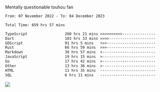 Mentally questionable touhou fan



<!--START_SECTION:waka-->

```txt
From: 07 November 2022 - To: 04 December 2023

Total Time: 659 hrs 57 mins

TypeScript                 260 hrs 21 mins >>>>>>>>>>---------------   39.47 %
Dart                       103 hrs 33 mins >>>>---------------------   15.70 %
GDScript                   91 hrs 5 mins   >>>----------------------   13.81 %
Rust                       66 hrs 59 mins  >>>----------------------   10.16 %
Markdown                   30 hrs 57 mins  >------------------------   04.69 %
JavaScript                 19 hrs 15 mins  >------------------------   02.92 %
Go                         17 hrs 42 mins  >------------------------   02.68 %
Other                      13 hrs 36 mins  >------------------------   02.06 %
HTML                       11 hrs 35 mins  -------------------------   01.76 %
SQL                        6 hrs 11 mins   -------------------------   00.94 %
```

<!--END_SECTION:waka-->

![](https://cdn.discordapp.com/attachments/825577206696771664/1166420405674856468/win.gif?ex=654a6ca7&is=6537f7a7&hm=84f02d38afcaba0d0e8904ff04caaa8c281686a27d5cdea7403e065ad7b47f78&)
